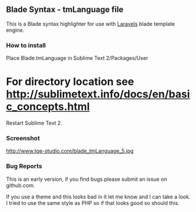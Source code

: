 ## Blade Syntax - tmLanguage file

This is a Blade syntax highlighter for use with [Laravels](http://www.laravel.com) blade template engine.

### How to install

Place Blade.tmLanguage in Sublime Text 2/Packages/User

# For directory location see http://sublimetext.info/docs/en/basic_concepts.html

Restart Sublime Text 2.

### Screenshot

http://www.tge-studio.com/blade_tmLanguage_5.jpg

### Bug Reports
This is an early version, if you find bugs please submit an issue on github.com.

If you use a theme and this looks bad in it let me know and I can take a look. I tried to use the same style as PHP so if that looks good so should this.